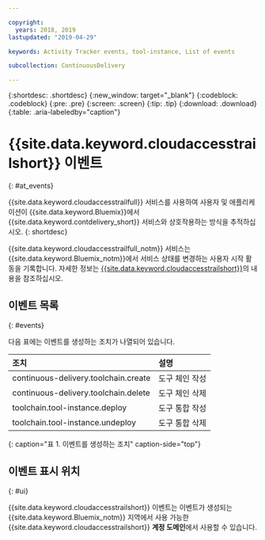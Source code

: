 ```yaml
---

copyright:
  years: 2018, 2019
lastupdated: "2019-04-29"

keywords: Activity Tracker events, tool-instance, List of events

subcollection: ContinuousDelivery

---
```


{:shortdesc: .shortdesc}
{:new_window: target="_blank"}
{:codeblock: .codeblock}
{:pre: .pre}
{:screen: .screen}
{:tip: .tip}
{:download: .download}
{:table: .aria-labeledby="caption"}

<!-- Name your file `at-events.md` and include it in the Reference nav group in your toc file. -->

# {{site.data.keyword.cloudaccesstrailshort}} 이벤트
{: #at_events}

{{site.data.keyword.cloudaccesstrailfull}} 서비스를 사용하여 사용자 및 애플리케이션이 {{site.data.keyword.Bluemix}}에서 {{site.data.keyword.contdelivery_short}} 서비스와 상호작용하는 방식을 추적하십시오. 
{: shortdesc}

{{site.data.keyword.cloudaccesstrailfull_notm}} 서비스는 {{site.data.keyword.Bluemix_notm}}에서 서비스 상태를 변경하는 사용자 시작 활동을 기록합니다. 자세한 정보는 [{{site.data.keyword.cloudaccesstrailshort}}](/docs/services/cloud-activity-tracker?topic=cloud-activity-tracker-getting-started)의 내용을 참조하십시오.

<!-- You can create different sections to group events by area. -->

## 이벤트 목록
{: #events}

다음 표에는 이벤트를 생성하는 조치가 나열되어 있습니다.

| 조치 |설명 | 
|:-----------------|:-----------------|
| continuous-delivery.toolchain.create | 도구 체인 작성 | 
| continuous-delivery.toolchain.delete | 도구 체인 삭제 |
| toolchain.tool-instance.deploy | 도구 통합 작성 |
| toolchain.tool-instance.undeploy | 도구 통합 삭제 |
{: caption="표 1. 이벤트를 생성하는 조치" caption-side="top"}

## 이벤트 표시 위치
{: #ui}

<!-- Option 2: Add the following sentence if your service sends events to the account domain. -->

{{site.data.keyword.cloudaccesstrailshort}} 이벤트는 이벤트가 생성되는 {{site.data.keyword.Bluemix_notm}} 지역에서 사용 가능한 {{site.data.keyword.cloudaccesstrailshort}} **계정 도메인**에서 사용할 수 있습니다.
